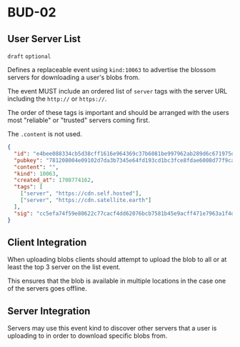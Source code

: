BUD-02
======

User Server List
-------------------------

`draft` `optional`

Defines a replaceable event using `kind:10063` to advertise the blossom servers for downloading a user's blobs from.

The event MUST include an ordered list of `server` tags with the server URL including the `http://` or `https://`.

The order of these tags is important and should be arranged with the users most "reliable" or "trusted" servers coming first.

The `.content` is not used.

```json
{
  "id": "e4bee088334cb5d38cff1616e964369c37b6081be997962ab289d6c671975d71",
  "pubkey": "781208004e09102d7da3b7345e64fd193cd1bc3fce8fdae6008d77f9cabcd036",
  "content": "",
  "kind": 10063,
  "created_at": 1708774162,
  "tags": [
    ["server", "https://cdn.self.hosted"],
    ["server", "https://cdn.satellite.earth"]
  ],
  "sig": "cc5efa74f59e80622c77cacf4dd62076bcb7581b45e9acff471e7963a1f4d8b3406adab5ee1ac9673487480e57d20e523428e60ffcc7e7a904ac882cfccfc653"
}
```

## Client Integration

When uploading blobs clients should attempt to upload the blob to all or at least the top 3 server on the list event.

This ensures that the blob is available in multiple locations in the case one of the servers goes offline.

## Server Integration

Servers may use this event kind to discover other servers that a user is uploading to in order to download specific blobs from.

